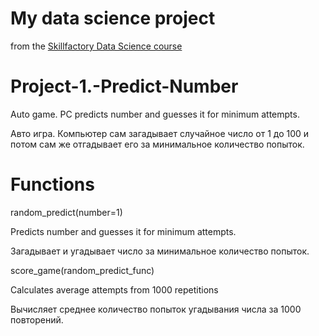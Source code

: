 # My data science project
from the [Skillfactory Data Science course](https://skillfactory.ru/data-scientist)
# Project-1.-Predict-Number
Auto game. PC predicts number and guesses it for minimum attempts.

Авто игра. Компьютер сам загадывает случайное число от 1 до 100
и потом сам же отгадывает его за минимальное количество попыток.

# Functions
random_predict(number=1)

Predicts number and guesses it for minimum attempts.

Загадывает и угадывает число за минимальное количество попыток.

score_game(random_predict_func)

Calculates average attempts from 1000 repetitions

Вычисляет среднее количество попыток угадывания числа за 1000 повторений.